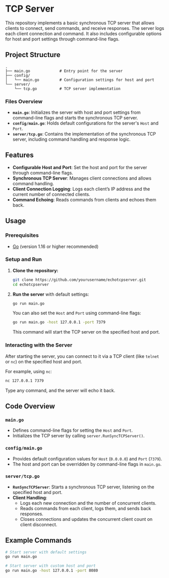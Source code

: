 # TCP Server

This repository implements a basic synchronous TCP server that allows clients to connect, send commands, and receive responses. The server logs each client connection and command. It also includes configurable options for host and port settings through command-line flags.

## Project Structure

```
.
├── main.go             # Entry point for the server
├── config/
│   └── main.go         # Configuration settings for host and port
└── server/
    └── tcp.go          # TCP server implementation
```

### Files Overview

- **`main.go`**: Initializes the server with host and port settings from command-line flags and starts the synchronous TCP server.
- **`config/main.go`**: Holds default configurations for the server's `Host` and `Port`.
- **`server/tcp.go`**: Contains the implementation of the synchronous TCP server, including command handling and response logic.

## Features

- **Configurable Host and Port**: Set the host and port for the server through command-line flags.
- **Synchronous TCP Server**: Manages client connections and allows command handling.
- **Client Connection Logging**: Logs each client’s IP address and the current number of connected clients.
- **Command Echoing**: Reads commands from clients and echoes them back.

## Usage

### Prerequisites

- [Go](https://golang.org/doc/install) (version 1.16 or higher recommended)

### Setup and Run

1. **Clone the repository:**
   ```bash
   git clone https://github.com/yourusername/echotcpserver.git
   cd echotcpserver
   ```

2. **Run the server** with default settings:
   ```bash
   go run main.go
   ```

   You can also set the `Host` and `Port` using command-line flags:
   ```bash
   go run main.go -host 127.0.0.1 -port 7379
   ```

   This command will start the TCP server on the specified host and port.

### Interacting with the Server

After starting the server, you can connect to it via a TCP client (like `telnet` or `nc`) on the specified host and port.

For example, using `nc`:
```bash
nc 127.0.0.1 7379
```

Type any command, and the server will echo it back.

## Code Overview

### `main.go`

- Defines command-line flags for setting the `Host` and `Port`.
- Initializes the TCP server by calling `server.RunSyncTCPServer()`.

### `config/main.go`

- Provides default configuration values for `Host` (`0.0.0.0`) and `Port` (`7379`).
- The host and port can be overridden by command-line flags in `main.go`.

### `server/tcp.go`

- **`RunSyncTCPServer`**: Starts a synchronous TCP server, listening on the specified host and port.
- **Client Handling**:
  - Logs each new connection and the number of concurrent clients.
  - Reads commands from each client, logs them, and sends back responses.
  - Closes connections and updates the concurrent client count on client disconnect.

## Example Commands

```bash
# Start server with default settings
go run main.go

# Start server with custom host and port
go run main.go -host 127.0.0.1 -port 8080
```
